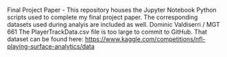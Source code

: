 Final Project Paper - This repository houses the Jupyter Notebook Python scripts used to complete my final project paper. The corresponding datasets used during analyis are included as well. Dominic Valdiserri / MGT 661
The PlayerTrackData.csv file is too large to commit to GitHub. That dataset can be found here: https://www.kaggle.com/competitions/nfl-playing-surface-analytics/data

